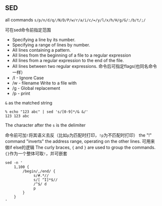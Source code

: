 ## SED
all commands `s/p/n/d/q//N/D/P/w/r/a/i/c/=/y/l/x/h/H/g/G/:/b/t/;/`

可在sed命令前指定范围
- Specifying a line by its number.
- Specifying a range of lines by number.
- All lines containing a pattern.
- All lines from the beginning of a file to a regular expression
- All lines from a regular expression to the end of the file.
- All lines between two regular expressions.
命令后可指定flags(也同名命令一样）
- /I - Ignore Case
- /w - filename Write to a file with
- /g - Global replacement
- /p - print

`&` as the matched string
```
% echo "123 abc" | sed 's/[0-9]*/& &/'
123 123 abc
```
The character after the `s` is the delimiter

命令前可加`!`将其语义去反（比如`p`为匹配时打印，`!p`为不匹配时打印）
the "!" command "inverts" the address range, operating on the other lines. 可用来做if else的逻辑
The curly braces, `{` and `}` are used to group the commands.
`{}`作为一个整体可取`!`，并可嵌套
```
sed -n '
	1,100 {
		/begin/,/end/ {
		     s/#.*//
		     s/[ ^I]*$//
		     /^$/ d
		     p
		}
	}
'
```
